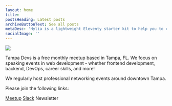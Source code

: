 ```yaml
---
layout: home
title: 
postsHeading: Latest posts
archiveButtonText: See all posts
metaDesc: 'Hylia is a lightweight Eleventy starter kit to help you to create your own blog or personal website.'
socialImage: ''
---
```


<img src="https://assets.codepen.io/867725/tampa_devs_v3.png"/>

<!-- integrate a carousel slider of random events and pictures -->

Tampa Devs is a free monthly meetup based in Tampa, FL. We focus on speaking events in web development - whether frontend development, backend, DevOps, career skills, and more!

We regularly host professional networking events around downtown Tampa.

Please join the following links:

<div class="cta">
  <a class="cta-button" href="https://meetup.com/tampadevs">Meetup</a>
  <a class="cta-button" href="https://suncoast-devs.slack.com/">Slack</a>
  <a class="cta-button">Newsletter</a>
</div>
